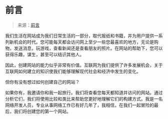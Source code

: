 # 前言

>来源：[前言](http://howtocodeinhtml.com/chapter0.html)

我们生活在网站成为我们日常生活的一部分，取代报纸和书籍，并为用户提供一系列新机会的时代。您可能每天都会访问网上至少一些您最喜欢的地方，无论是购物，发送消息，玩游戏，查看新闻还是查看朋友的照片。在网站的帮助下，您可以获得乐趣，谋生，甚至可以结识其他人。

因此，创建网站的能力似乎非常有价值。互联网为我们提供了许多发展机会，关于互联网如何建立的知识使我们能够理解现代社会和经济中发生的变化。

但你有没有想过如何创建自己的网站？

如果你有，我邀请你和我一起旅行。我们将查看您每天都知道并访问的网站。通过分析它们，我们将使用比较和类比来帮助您更好地理解它们的构建方式。我是一名网络开发人员，专业从事网络工作已有好几年了，我相信，在我们一起冒险的最后，我们将创建您的第一个网站。